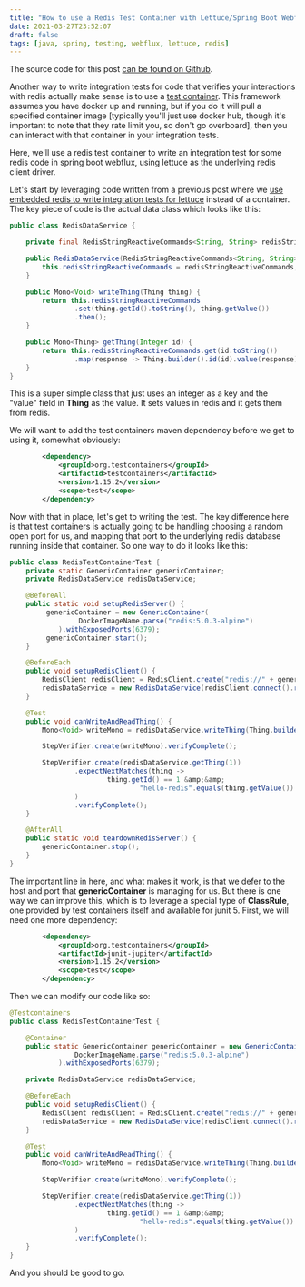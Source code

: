 ```yaml
---
title: "How to use a Redis Test Container with Lettuce/Spring Boot Webflux"
date: 2021-03-27T23:52:07
draft: false
tags: [java, spring, testing, webflux, lettuce, redis]
---
```


The source code for this post [can be found on Github](https://github.com/nfisher23/reactive-programming-webflux/tree/master/reactive-redis).

Another way to write integration tests for code that verifies your interactions with redis actually make sense is to use a [test container](https://www.testcontainers.org/). This framework assumes you have docker up and running, but if you do it will pull a specified container image \[typically you'll just use docker hub, though it's important to note that they rate limit you, so don't go overboard\], then you can interact with that container in your integration tests.

Here, we'll use a redis test container to write an integration test for some redis code in spring boot webflux, using lettuce as the underlying redis client driver.

Let's start by leveraging code written from a previous post where we [use embedded redis to write integration tests for lettuce](https://nickolasfisher.com/blog/How-to-use-Embedded-Redis-to-Test-a-Lettuce-Client-in-Spring-Boot-Webflux) instead of a container. The key piece of code is the actual data class which looks like this:

```java
public class RedisDataService {

    private final RedisStringReactiveCommands<String, String> redisStringReactiveCommands;

    public RedisDataService(RedisStringReactiveCommands<String, String> redisStringReactiveCommands) {
        this.redisStringReactiveCommands = redisStringReactiveCommands;
    }

    public Mono<Void> writeThing(Thing thing) {
        return this.redisStringReactiveCommands
                .set(thing.getId().toString(), thing.getValue())
                .then();
    }

    public Mono<Thing> getThing(Integer id) {
        return this.redisStringReactiveCommands.get(id.toString())
                .map(response -> Thing.builder().id(id).value(response).build());
    }
}

```

This is a super simple class that just uses an integer as a key and the "value" field in **Thing** as the value. It sets values in redis and it gets them from redis.

We will want to add the test containers maven dependency before we get to using it, somewhat obviously:

```xml
        <dependency>
            <groupId>org.testcontainers</groupId>
            <artifactId>testcontainers</artifactId>
            <version>1.15.2</version>
            <scope>test</scope>
        </dependency>

```

Now with that in place, let's get to writing the test. The key difference here is that test containers is actually going to be handling choosing a random open port for us, and mapping that port to the underlying redis database running inside that container. So one way to do it looks like this:

```java
public class RedisTestContainerTest {
    private static GenericContainer genericContainer;
    private RedisDataService redisDataService;

    @BeforeAll
    public static void setupRedisServer() {
         genericContainer = new GenericContainer(
                 DockerImageName.parse("redis:5.0.3-alpine")
            ).withExposedPorts(6379);
         genericContainer.start();
    }

    @BeforeEach
    public void setupRedisClient() {
        RedisClient redisClient = RedisClient.create("redis://" + genericContainer.getHost() + ":" + genericContainer.getMappedPort(6379));
        redisDataService = new RedisDataService(redisClient.connect().reactive());
    }

    @Test
    public void canWriteAndReadThing() {
        Mono<Void> writeMono = redisDataService.writeThing(Thing.builder().id(1).value("hello-redis").build());

        StepVerifier.create(writeMono).verifyComplete();

        StepVerifier.create(redisDataService.getThing(1))
                .expectNextMatches(thing ->
                        thing.getId() == 1 &amp;&amp;
                                "hello-redis".equals(thing.getValue())
                )
                .verifyComplete();
    }

    @AfterAll
    public static void teardownRedisServer() {
        genericContainer.stop();
    }
}

```

The important line in here, and what makes it work, is that we defer to the host and port that **genericContainer** is managing for us. But there is one way we can improve this, which is to leverage a special type of **ClassRule**, one provided by test containers itself and available for junit 5. First, we will need one more dependency:

```xml
        <dependency>
            <groupId>org.testcontainers</groupId>
            <artifactId>junit-jupiter</artifactId>
            <version>1.15.2</version>
            <scope>test</scope>
        </dependency>

```

Then we can modify our code like so:

```java
@Testcontainers
public class RedisTestContainerTest {

    @Container
    public static GenericContainer genericContainer = new GenericContainer(
                DockerImageName.parse("redis:5.0.3-alpine")
            ).withExposedPorts(6379);

    private RedisDataService redisDataService;

    @BeforeEach
    public void setupRedisClient() {
        RedisClient redisClient = RedisClient.create("redis://" + genericContainer.getHost() + ":" + genericContainer.getMappedPort(6379));
        redisDataService = new RedisDataService(redisClient.connect().reactive());
    }

    @Test
    public void canWriteAndReadThing() {
        Mono<Void> writeMono = redisDataService.writeThing(Thing.builder().id(1).value("hello-redis").build());

        StepVerifier.create(writeMono).verifyComplete();

        StepVerifier.create(redisDataService.getThing(1))
                .expectNextMatches(thing ->
                        thing.getId() == 1 &amp;&amp;
                                "hello-redis".equals(thing.getValue())
                )
                .verifyComplete();
    }
}

```

And you should be good to go.
